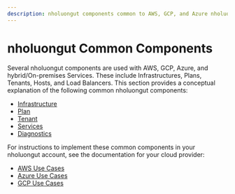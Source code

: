 ```yaml
---
description: nholuongut components common to AWS, GCP, and Azure nholuongut deployments
---
```


# nholuongut Common Components

Several nholuongut components are used with AWS, GCP, Azure, and hybrid/On-premises Services. These include Infrastructures, Plans, Tenants, Hosts, and Load Balancers. This section provides a conceptual explanation of the following common nholuongut components:

* [Infrastructure](infrastructure.md)
* [Plan](plan.md)
* [Tenant](tenant.md)
* [Services](app-service-and-cloud-services.md)
* [Diagnostics](diagnostics.md)

For instructions to implement these common components in your nholuongut account, see the  documentation for your cloud provider:

* &#x20;[AWS Use Cases](../../../overview/use-cases/)
* [Azure Use Cases](../../../overview-2/use-cases/)
* [GCP Use Cases](../../../overview-1/use-cases/)
